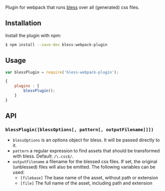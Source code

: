 Plugin for webpack that runs [bless](http://blesscss.com/) over all (generated) css files.

## Installation

Install the plugin with npm:

```bash
$ npm install --save-dev bless-webpack-plugin
```

## Usage
```javascript
var blessPlugin = require('bless-webpack-plugin');

{
	plugins : [
		blessPlugin();
	]
}
```

## API
### `blessPlugin([blessOptions[, pattern[, outputFilename]]])`

- `blessOptions` is an options object for bless. It will be passed directly to it.
- `pattern` a regular expression to find assets that should be transformed with bless. Default: `/\.css$/`.
- `outputFilename` a filename for the blessed css files. If set, the original (unblessed) files will also be emitted. The following variables can be used:
  - `[filebase]` The base name of the asset, without path or extension
  - `[file]` The full name of the asset, including path and extension
